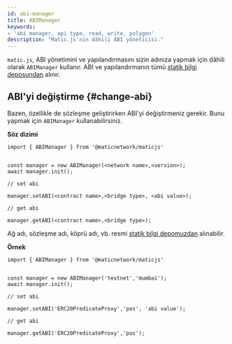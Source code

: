 ```yaml
---
id: abi-manager
title: ABIManager
keywords:
- 'abi manager, api type, read, write, polygon'
description: "Matic.js'nin dâhili ABI yöneticisi."
---
```


`matic.js`, ABI yönetimini ve yapılandırmasını sizin adınıza yapmak için dâhili olarak `ABIManager` kullanır. ABI ve yapılandırmanın tümü [statik bilgi deposundan](https://github.com/maticnetwork/static) alınır.

## ABI'yi değiştirme {#change-abi}

Bazen, özellikle de sözleşme geliştirirken ABI'yi değiştirmeniz gerekir. Bunu yapmak için `ABIManager` kullanabilirsiniz.

**Söz dizimi**

```
import { ABIManager } from '@maticnetwork/maticjs'


const manager = new ABIManager(<network name>,<version>);
await manager.init();

// set abi

manager.setABI(<contract name>,<bridge type>, <abi value>);

// get abi

manager.getABI(<contract name>,<bridge type>);
```

Ağ adı, sözleşme adı, köprü adı, vb. resmi [statik bilgi depomuzdan](https://github.com/maticnetwork/static/tree/master/network) alınabilir.

**Örnek**

```
import { ABIManager } from '@maticnetwork/maticjs'


const manager = new ABIManager('testnet','mumbai');
await manager.init();

// set abi

manager.setABI('ERC20PredicateProxy','pos', 'abi value');

// get abi

manager.getABI('ERC20PredicateProxy','pos');
```




